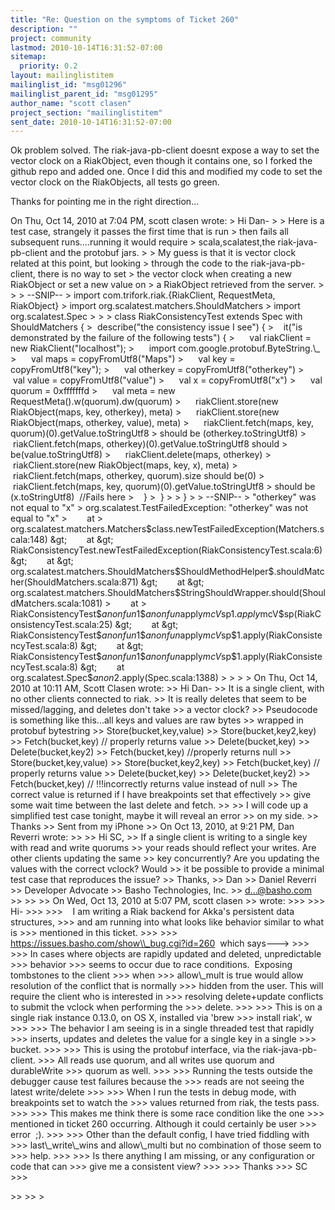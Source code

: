 ```yaml
---
title: "Re: Question on the symptoms of Ticket 260"
description: ""
project: community
lastmod: 2010-10-14T16:31:52-07:00
sitemap:
  priority: 0.2
layout: mailinglistitem
mailinglist_id: "msg01296"
mailinglist_parent_id: "msg01295"
author_name: "scott clasen"
project_section: "mailinglistitem"
sent_date: 2010-10-14T16:31:52-07:00
---
```



Ok problem solved. The riak-java-pb-client doesnt expose a way to set
the vector clock on a RiakObject, even though it contains one, so I
forked the github repo and added one. Once I did this and modified my
code to set
the vector clock on the RiakObjects, all tests go green.

Thanks for pointing me in the right direction...

On Thu, Oct 14, 2010 at 7:04 PM, scott clasen  wrote:
&gt; Hi Dan-
&gt;
&gt; Here is a test case, strangely it passes the first time that is run
&gt; then fails all subsequent runs....running it would require
&gt; scala,scalatest,the riak-java-pb-client and the protobuf jars.
&gt;
&gt; My guess is that it is vector clock related at this point, but looking
&gt; through the code to the riak-java-pb-client, there is no way to set
&gt; the vector clock when creating a new RiakObject or set a new value on
&gt; a RiakObject retrieved from the server.
&gt;
&gt;
&gt; --SNIP--
&gt; import com.trifork.riak.{RiakClient, RequestMeta, RiakObject}
&gt; import org.scalatest.matchers.ShouldMatchers
&gt; import org.scalatest.Spec
&gt;
&gt;
&gt; class RiakConsistencyTest extends Spec with ShouldMatchers {
&gt;  describe("the consistency issue I see") {
&gt;    it("is demonstrated by the failure of the following tests") {
&gt;      val riakClient = new RiakClient("localhost");
&gt;      import com.google.protobuf.ByteString.\\_
&gt;      val maps = copyFromUtf8("Maps")
&gt;      val key = copyFromUtf8("key");
&gt;      val otherkey = copyFromUtf8("otherkey")
&gt;      val value = copyFromUtf8("value")
&gt;      val x = copyFromUtf8("x")
&gt;      val quorum = 0xfffffffd
&gt;      val meta = new RequestMeta().w(quorum).dw(quorum)
&gt;      riakClient.store(new RiakObject(maps, key, otherkey), meta)
&gt;      riakClient.store(new RiakObject(maps, otherkey, value), meta)
&gt;      riakClient.fetch(maps, key, quorum)(0).getValue.toStringUtf8
&gt; should be (otherkey.toStringUtf8)
&gt;      riakClient.fetch(maps, otherkey)(0).getValue.toStringUtf8 should
&gt; be(value.toStringUtf8)
&gt;      riakClient.delete(maps, otherkey)
&gt;      riakClient.store(new RiakObject(maps, key, x), meta)
&gt;      riakClient.fetch(maps, otherkey, quorum).size should be(0)
&gt;      riakClient.fetch(maps, key, quorum)(0).getValue.toStringUtf8
&gt; should be (x.toStringUtf8)  //Fails here
&gt;    }
&gt;  }
&gt;
&gt; }
&gt;
&gt; --SNIP--
&gt; "otherkey" was not equal to "x"
&gt; org.scalatest.TestFailedException: "otherkey" was not equal to "x"
&gt;        at 
&gt; org.scalatest.matchers.Matchers$class.newTestFailedException(Matchers.scala:148)
&gt;        at 
&gt; RiakConsistencyTest.newTestFailedException(RiakConsistencyTest.scala:6)
&gt;        at 
&gt; org.scalatest.matchers.ShouldMatchers$ShouldMethodHelper$.shouldMatcher(ShouldMatchers.scala:871)
&gt;        at 
&gt; org.scalatest.matchers.ShouldMatchers$StringShouldWrapper.should(ShouldMatchers.scala:1081)
&gt;        at 
&gt; RiakConsistencyTest$$anonfun$1$$anonfun$apply$mcV$sp$1.apply$mcV$sp(RiakConsistencyTest.scala:25)
&gt;        at 
&gt; RiakConsistencyTest$$anonfun$1$$anonfun$apply$mcV$sp$1.apply(RiakConsistencyTest.scala:8)
&gt;        at 
&gt; RiakConsistencyTest$$anonfun$1$$anonfun$apply$mcV$sp$1.apply(RiakConsistencyTest.scala:8)
&gt;        at org.scalatest.Spec$$anon$2.apply(Spec.scala:1388)
&gt;
&gt;
&gt;
&gt; On Thu, Oct 14, 2010 at 10:11 AM, Scott Clasen  wrote:
&gt;&gt; Hi Dan-
&gt;&gt; It is a single client, with no other clients connected to riak.
&gt;&gt; It is really deletes that seem to be missed/lagging, and deletes don't take
&gt;&gt; a vector clock?
&gt;&gt; Pseudocode is something like this...all keys and values are raw bytes
&gt;&gt; wrapped in protobuf bytestring
&gt;&gt; Store(bucket,key,value)
&gt;&gt; Store(bucket,key2,key)
&gt;&gt; Fetch(bucket,key) // properly returns value
&gt;&gt; Delete(bucket,key)
&gt;&gt; Delete(bucket,key2)
&gt;&gt; Fetch(bucket,key) //properly returns null
&gt;&gt; Store(bucket,key,value)
&gt;&gt; Store(bucket,key2,key)
&gt;&gt; Fetch(bucket,key) // properly returns value
&gt;&gt; Delete(bucket,key)
&gt;&gt; Delete(bucket,key2)
&gt;&gt; Fetch(bucket,key) // !!!incorrectly returns value instead of null
&gt;&gt; The correct value is returned if I have breakpoints set that effectively
&gt;&gt; give some wait time between the last delete and fetch.
&gt;&gt;
&gt;&gt; I will code up a simplified test case tonight, maybe it will reveal an error
&gt;&gt; on my side.
&gt;&gt; Thanks
&gt;&gt; Sent from my iPhone
&gt;&gt; On Oct 13, 2010, at 9:21 PM, Dan Reverri  wrote:
&gt;&gt;
&gt;&gt; Hi SC,
&gt;&gt; If a single client is writing to a single key with read and write quorums
&gt;&gt; your reads should reflect your writes. Are other clients updating the same
&gt;&gt; key concurrently? Are you updating the values with the correct vclock? Would
&gt;&gt; it be possible to provide a minimal test case that reproduces the issue?
&gt;&gt; Thanks,
&gt;&gt; Dan
&gt;&gt; Daniel Reverri
&gt;&gt; Developer Advocate
&gt;&gt; Basho Technologies, Inc.
&gt;&gt; d...@basho.com
&gt;&gt;
&gt;&gt;
&gt;&gt; On Wed, Oct 13, 2010 at 5:07 PM, scott clasen 
&gt;&gt; wrote:
&gt;&gt;&gt;
&gt;&gt;&gt; Hi-
&gt;&gt;&gt;
&gt;&gt;&gt;    I am writing a Riak backend for Akka's persistent data structures,
&gt;&gt;&gt; and am running into what looks like behavior similar to what is
&gt;&gt;&gt; mentioned in this ticket.
&gt;&gt;&gt;
&gt;&gt;&gt; https://issues.basho.com/show\\_bug.cgi?id=260  which says---&gt;
&gt;&gt;&gt;
&gt;&gt;&gt; In cases where objects are rapidly updated and deleted, unpredictable
&gt;&gt;&gt; behavior
&gt;&gt;&gt; seems to occur due to race conditions.  Exposing tombstones to the client
&gt;&gt;&gt; when
&gt;&gt;&gt; allow\\_mult is true would allow resolution of the conflict that is normally
&gt;&gt;&gt; hidden from the user. This will require the client who is interested in
&gt;&gt;&gt; resolving delete+update conflicts to submit the vclock when performing the
&gt;&gt;&gt; delete.
&gt;&gt;&gt;
&gt;&gt;&gt; This is on a single riak instance 0.13.0, on OS X, installed via 'brew
&gt;&gt;&gt; install riak', w
&gt;&gt;&gt;
&gt;&gt;&gt; The behavior I am seeing is in a single threaded test that rapidly
&gt;&gt;&gt; inserts, updates and deletes the value for a single key in a single
&gt;&gt;&gt; bucket.
&gt;&gt;&gt;
&gt;&gt;&gt; This is using the protobuf interface, via the riak-java-pb-client.
&gt;&gt;&gt; All reads use quorum, and all writes use quorum and durableWrite
&gt;&gt;&gt; quorum as well.
&gt;&gt;&gt;
&gt;&gt;&gt; Running the tests outside the debugger cause test failures because the
&gt;&gt;&gt; reads are not seeing the latest write/delete
&gt;&gt;&gt;
&gt;&gt;&gt; When I run the tests in debug mode, with breakpoints set to watch the
&gt;&gt;&gt; values returned from riak, the tests pass.
&gt;&gt;&gt;
&gt;&gt;&gt; This makes me think there is some race condition like the one
&gt;&gt;&gt; mentioned in ticket 260 occurring. Although it could certainly be user
&gt;&gt;&gt; error  ;).
&gt;&gt;&gt;
&gt;&gt;&gt; Other than the default config, I have tried fiddling with
&gt;&gt;&gt; last\\_write\\_wins and allow\\_multi but no combination of those seem to
&gt;&gt;&gt; help.
&gt;&gt;&gt;
&gt;&gt;&gt; Is there anything I am missing, or any configuration or code that can
&gt;&gt;&gt; give me a consistent view?
&gt;&gt;&gt;
&gt;&gt;&gt; Thanks
&gt;&gt;&gt; SC
&gt;&gt;&gt;

&gt;&gt;
&gt;&gt;
&gt;

